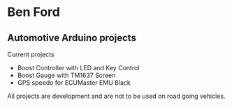 # Ben Ford
## Automotive Arduino projects


Current projects 

- Boost Controller with LED and Key Control
- Boost Gauge with TM1637 Screen
- GPS speedo for ECUMaster EMU Black

All projects are development and are not to be used on road going vehicles.